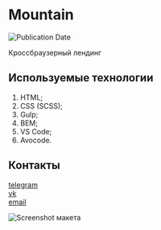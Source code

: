 # Mountain
![Publication Date](https://img.shields.io/static/v1?label=Release%20Date&message=30.07.2019&color=brightgreen&style=flat-square)

Кроссбраузерный лендинг

## Используемые технологии
1. HTML;
2. CSS (SCSS);
3. Gulp;
4. BEM;
5. VS Code;
6. Avocode.

## Контакты
[telegram](https://t.me/holiden)  
[vk](https://vk.com/holiden)  
[email](holideny@gmail.com)

![Screenshot макета](https://github.com/Holiden/Mountain/blob/master/source/images/screenshot.png)

